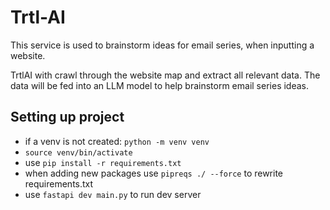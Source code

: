 # Trtl-AI
This service is used to brainstorm ideas for email series, when inputting a website.

TrtlAI with crawl through the website map and extract all relevant data. The data will be fed into
an LLM model to help brainstorm email series ideas.

## Setting up project
* if a venv is not created: `python -m venv venv`
* `source venv/bin/activate`
* use `pip install -r requirements.txt`
* when adding new packages use `pipreqs ./ --force` to rewrite requirements.txt
* use `fastapi dev main.py` to run dev server

